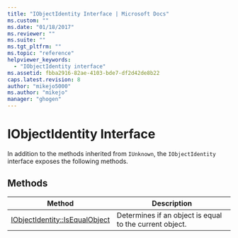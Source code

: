 ```yaml
---
title: "IObjectIdentity Interface | Microsoft Docs"
ms.custom: ""
ms.date: "01/18/2017"
ms.reviewer: ""
ms.suite: ""
ms.tgt_pltfrm: ""
ms.topic: "reference"
helpviewer_keywords: 
  - "IObjectIdentity interface"
ms.assetid: fbba2916-82ae-4103-bde7-df2d42de8b22
caps.latest.revision: 8
author: "mikejo5000"
ms.author: "mikejo"
manager: "ghogen"
---
```

# IObjectIdentity Interface
In addition to the methods inherited from `IUnknown`, the `IObjectIdentity` interface exposes the following methods.  
  
## Methods  
  
|Method|Description|  
|------------|-----------------|  
|[IObjectIdentity::IsEqualObject](../../winscript/reference/iobjectidentity-isequalobject.md)|Determines if an object is equal to the current object.|